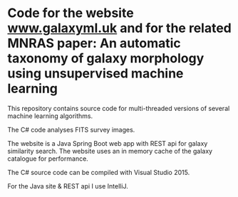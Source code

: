 # Code for the website www.galaxyml.uk and for the related MNRAS paper: An automatic taxonomy of galaxy morphology using unsupervised machine learning 

This repository contains source code for multi-threaded versions of several machine learning algorithms.

The C# code analyses FITS survey images.

The website is a Java Spring Boot web app with REST api for galaxy similarity search. The website uses an in memory cache of the galaxy catalogue for performance. 

The C# source code can be compiled with Visual Studio 2015.

For the Java site & REST api I use IntelliJ.



